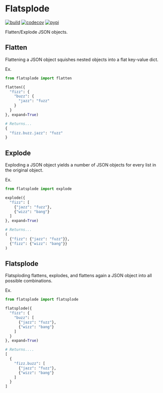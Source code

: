 # Flatsplode

[![build](https://travis-ci.org/amancevice/flatsplode.svg?branch=master)](https://travis-ci.org/amancevice/flatsplode)
[![codecov](https://codecov.io/gh/amancevice/flatsplode/branch/master/graph/badge.svg)](https://codecov.io/gh/amancevice/flatsplode)
[![pypi](https://badge.fury.io/py/flatsplode.svg)](https://badge.fury.io/py/flatsplode)

Flatten/Explode JSON objects.

## Flatten

Flattening a JSON object squishes nested objects into a flat key-value dict.

Ex.

```python
from flatsplode import flatten

flatten({
  "fizz": {
    "buzz": {
      "jazz": "fuzz"
    }
  }
}, expand=True)

# Returns...
{
  "fizz.buzz.jazz": "fuzz"
}
```

## Explode

Exploding a JSON object yields a number of JSON objects for every list in the original object.

Ex.

```python
from flatsplode import explode

explode({
  "fizz": [
    {"jazz": "fuzz"},
    {"wizz": "bang"}
  ]
}, expand=True)

# Returns...
(
  {"fizz": {"jazz": "fuzz"}},
  {"fizz": {"wizz": "bang"}}
)
```

## Flatsplode

Flatsploding flattens, explodes, and flattens again a JSON object into all possible combinations.

Ex.

```python
from flatsplode import flatsplode

flatsplode({
  "fizz": {
    "buzz": [
      {"jazz": "fuzz"},
      {"wizz": "bang"}
    ]
  }
}, expand=True)

# Returns....
[
  {
    "fizz.buzz": [
      {"jazz": "fuzz"},
      {"wizz": "bang"}
    ]
  }
]
```
